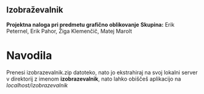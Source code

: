 ## Izobraževalnik
**Projektna naloga pri predmetu grafično oblikovanje**
**Skupina:** Erik Peternel, Erik Pahor, Žiga Klemenčič, Matej Marolt
# Navodila
Prenesi izobrazevalnik.zip datoteko, nato jo ekstrahiraj na svoj lokalni server v direktorij z imenom **izobrazevalnik**, nato lahko obiščeš aplikacijo na *localhost/izobrazevalnik*
